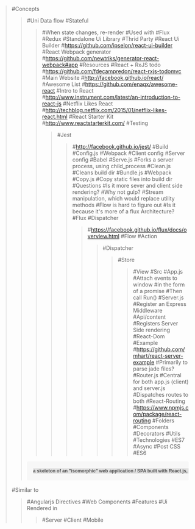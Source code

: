 >#Concepts
>>#Uni Data flow
>>#Stateful
>>>#When state changes, re-render
>>#Used with
>>>#Flux
>>>#Redux
>>#Standalone Ui Library
>#Thrid Party
>>#React Ui Builder
>>>#https://github.com/ipselon/react-ui-builder
>>#React Webpack generator
>>>#https://github.com/newtriks/generator-react-webpack#app
>#Resources
>>#React + RxJS todo
>>>#https://github.com/fdecampredon/react-rxjs-todomvc
>>#Main Website
>>>#http://facebook.github.io/react/
>>#Awesome List
>>>#https://github.com/enaqx/awesome-react
>>#Intro to React
>>>#http://www.instrument.com/latest/an-introduction-to-react-js
>>#Netflix Likes React
>>>#http://techblog.netflix.com/2015/01/netflix-likes-react.html
>>#React Starter Kit
>>>#http://www.reactstarterkit.com/
>>>#Testing
>>>>#Jest
>>>>>#http://facebook.github.io/jest/
>>>#Build
>>>>#Config.js
>>>>>#Webpack
>>>>>#Client config
>>>>>#Server config
>>>>#Babel
>>>>#Serve.js
>>>>>#Forks a server process, using child_process
>>>>#Clean.js
>>>>>#Cleans build dir
>>>>#Bundle.js
>>>>>#Webpack
>>>>#Copy.js
>>>>>#Copy static files into build dir
>>>#Questions
>>>>#Is it more sever and client side rendering?
>>>>#Why not gulp?
>>>>>#Stream manipulation, which would replace utility methods
>>>>#Flow is hard to figure out
>>>>>#Is it because it's more of a flux Architecture?
>>>>#Flux
>>>>>#Dispatcher
>>>>>>#https://facebook.github.io/flux/docs/overview.html
>>>>>#Flow
>>>>>>#Action
>>>>>>>#Dispatcher
>>>>>>>>#Store
>>>>>>>>>#View
>>>#Src
>>>>#App.js
>>>>>#Attach events to window
>>>>>>#in the form of a promise
>>>>>>>#Then call Run()
>>>>#Server.js
>>>>>#Register an Express Middleware
>>>>>>#Api/content
>>>>>#Registers Server Side rendering
>>>>>>#React-Dom
>>>>>>#Example
>>>>>>>#https://github.com/mhart/react-server-example
>>>>>>#Primarily to parse jade files?
>>>>#Router.js
>>>>>#Central for both app.js (client) and server.js
>>>>>#Dispatches routes to both
>>>>>#React-Routing
>>>>>#https://www.npmjs.com/package/react-routing
>>>>#Folders
>>>>>#Components
>>>>>#Decorators
>>>>>#Utils
>>>#Technologies
>>>>#ES7
>>>>>#Async
>>>>#Post CSS
>>>>#ES6
>><pre style="box-sizing: border-box; overflow: auto; font-family: Consolas, 'Liberation Mono', Menlo, Courier, monospace; font-size: 13.6000003814697px; margin-bottom: 16px; font-stretch: normal; line-height: 1.45; padding: 16px; border-radius: 3px; word-wrap: normal; background-color: rgb(247, 247, 247);"><span style="color: rgb(79, 79, 79); font-family: Helvetica, 'Arial Unicode MS', sans-serif; font-size: 12px; font-weight: bold; line-height: 18px; text-align: center; background-color: rgb(224, 224, 224);">a skeleton of an "isomorphic" web application / SPA built with React.js, Express, Flux, ES6+, JSX, Babel, PostCSS, Webpack, BrowserSync..</span></pre>
>#Similar to 
>>#Angularjs Directives
>>#Web Components
>#Features
>>#Ui Rendered in
>>>#Server
>>>#Client
>>>#Mobile
